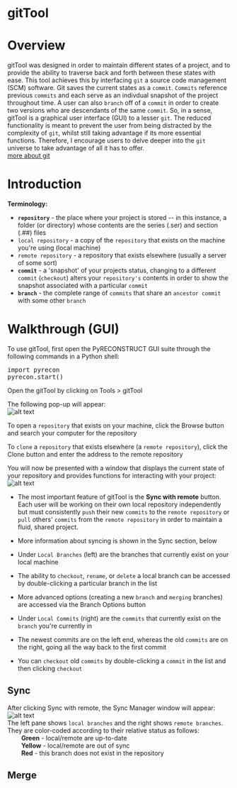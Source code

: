 gitTool
=============

# Overview
gitTool was designed in order to maintain different states of a project, and to provide the ability to traverse back and forth between these states with ease. This tool achieves this by interfacing `git` a source code management (SCM) software. Git saves the current states as a `commit`. `Commits` reference previous `commits` and each serve as an indivdual snapshot of the project throughout time. A user can also `branch` off of a `commit` in order to create two versions who are descendants of the same `commit`. So, in a sense, gitTool is a graphical user interface (GUI) to a lesser `git`. The reduced functionality is meant to prevent the user from being distracted by the complexity of `git`, whilst still taking advantage if its more essential functions. Therefore, I encourage users to delve deeper into the `git` universe to take advantage of all it has to offer.<br> [more about git](http://git-scm.com/)

# Introduction
<b>Terminology:</b><br>
* <b>`repository`</b> - the place where your project is stored -- in this instance, a folder (or directory) whose contents are the series (.ser) and section (.##) files<br>
 * `local repository` - a copy of the `repository` that exists on the machine you're using (local machine)<br>
 * `remote repository` - a repository that exists elsewhere (usually a server of some sort)<br>
* <b>`commit`</b> - a 'snapshot' of your projects status, changing to a different `commit` (`checkout`) alters your `repository's` contents in order to show the snapshot associated with a particular `commit`<br>
* <b>`branch`</b> - the complete range of `commits` that share an `ancestor commit` with some other `branch`<br>

# Walkthrough (GUI)
To use gitTool, first open the PyRECONSTRUCT GUI suite through the following commands in a Python shell:<br>
<pre>
import pyrecon
pyrecon.start()
</pre>

Open the gitTool by clicking on Tools > gitTool

The following pop-up will appear:<br>
![alt text](/home/wtrdrnkr/Git/pyrecon/pyrecon/tools/gitTool/images/browseandclone.png "browse and clone")<br>

To open a `repository` that exists on your machine, click the Browse button and search your computer for the repository

To `clone` a `repository` that exists elsewhere (a `remote repository`), click the Clone button and enter the address to the remote repository

You will now be presented with a window that displays the current state of your repository and provides functions for interacting with your project:<br>
![alt text](/home/wtrdrnkr/Git/pyrecon/pyrecon/tools/gitTool/images/repoviewer.png "repo viewer")<br>

* The most important feature of gitTool is the <b>Sync with remote</b> button. Each user will be working on their own local repository independently but must consistently `push` their new `commits` to the `remote repository` or `pull` others' `commits` from the `remote repository` in order to maintain a fluid, shared project.
 * More information about syncing is shown in the Sync section, below

* Under `Local Branches` (left) are the branches that currently exist on your local machine<br>
 * The ability to `checkout`, `rename`, or `delete` a local branch can be accessed by double-clicking a particular branch in the list
 * More advanced options (creating a new `branch` and `merging` branches) are accessed via the Branch Options button

* Under `Local Commits` (right) are the `commits` that currently exist on the `branch` you're currently in<br>
 * The newest commits are on the left end, whereas the old `commits` are on the right, going all the way back to the first commit
 * You can `checkout` old `commits` by double-clicking a `commit` in the list and then clicking `checkout`

Sync
---
After clicking Sync with remote, the Sync Manager window will appear:<br>
![alt text](/home/wtrdrnkr/Git/pyrecon/pyrecon/tools/gitTool/images/syncmanager.png)<br>
The left pane shows `local branches` and the right shows `remote branches`. They are color-coded according to their relative status as follows:<br>
&nbsp;&nbsp;&nbsp;&nbsp;&nbsp;&nbsp;&nbsp;&nbsp;<b>Green</b> - local/remote are up-to-date<br>
&nbsp;&nbsp;&nbsp;&nbsp;&nbsp;&nbsp;&nbsp;&nbsp;<b>Yellow</b> - local/remote are out of sync<br>
&nbsp;&nbsp;&nbsp;&nbsp;&nbsp;&nbsp;&nbsp;&nbsp;<b>Red</b> - this branch does not exist in the repository<br>

Merge
---





